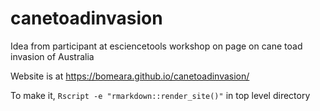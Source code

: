 # canetoadinvasion
Idea from participant at esciencetools workshop on page on cane toad invasion of Australia

Website is at https://bomeara.github.io/canetoadinvasion/

To make it, `Rscript -e "rmarkdown::render_site()"` in top level directory
